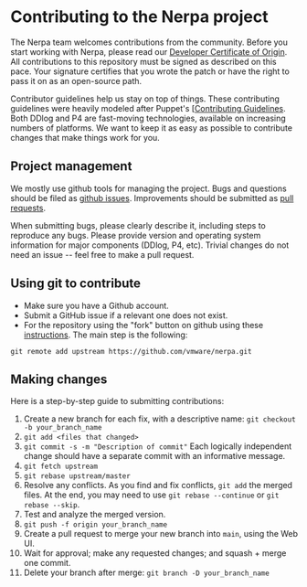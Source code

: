 # Contributing to the Nerpa project
The Nerpa team welcomes contributions from the community. Before you start working with Nerpa, please read our [Developer Certificate of Origin](https://cla.vmware.com/dco). All contributions to this repository must be signed as described on this pace. Your signature certifies that you wrote the patch or have the right to pass it on as an open-source path.

Contributor guidelines help us stay on top of things. These contributing guidelines were heavily modeled after Puppet's [[Contributing Guidelines](https://github.com/puppetlabs/puppet/blob/main/CONTRIBUTING.md). Both DDlog and P4 are fast-moving technologies, available on increasing numbers of platforms. We want to keep it as easy as possible to contribute changes that make things work for you.

## Project management
We mostly use github tools for managing the project.  Bugs and questions should be filed as [github issues](https://github.com/vmware/nerpa/issues). Improvements should be submitted as [pull requests](https://github.com/vmware/nerpa/pulls).

When submitting bugs, please clearly describe it, including steps to reproduce any bugs. Please provide version and operating system information for major components (DDlog, P4, etc). Trivial changes do not need an issue -- feel free to make a pull request.

## Using git to contribute
* Make sure you have a Github account.
* Submit a GitHub issue if a relevant one does not exist.
* For the repository using the "fork" button on github using these [instructions](https://help.github.com/articles/fork-a-repo/). The main step is the following:

```shell
git remote add upstream https://github.com/vmware/nerpa.git
```

## Making changes
Here is a step-by-step guide to submitting contributions:
1. Create a new branch for each fix, with a descriptive name: `git checkout -b your_branch_name`
2. `git add <files that changed>`
3. `git commit -s -m "Description of commit"` Each logically independent change should have a separate commit with an informative message.
4. `git fetch upstream`
5. `git rebase upstream/master`
6. Resolve any conflicts. As you find and fix conflicts, `git add` the merged files. At the end, you may need to use `git rebase --continue` or `git rebase --skip`.
7. Test and analyze the merged version.
8. `git push -f origin your_branch_name`
9. Create a pull request to merge your new branch into `main`, using the Web UI.
10. Wait for approval; make any requested changes; and squash + merge one commit.
11. Delete your branch after merge: `git branch -D your_branch_name`

